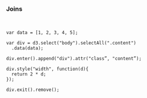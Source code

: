 ###  Joins
&nbsp;

    var data = [1, 2, 3, 4, 5];

    var div = d3.select("body").selectAll(".content")
      .data(data);

    div.enter().append("div").attr("class”, "content”);

    div.style("width", function(d){
      return 2 * d;
    });

    div.exit().remove();
